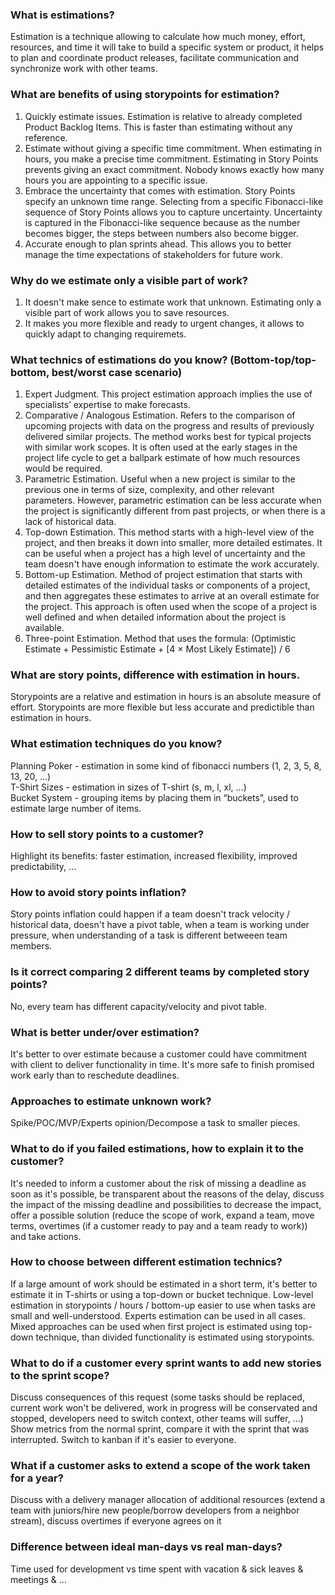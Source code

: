 ### What is estimations?
Estimation is a technique allowing to calculate how much money, effort, resources, and time it will take to build a specific system or product, it helps to plan and coordinate product releases, facilitate communication and synchronize work with other teams.

### What are benefits of using storypoints for estimation?
1. Quickly estimate issues. Estimation is relative to already completed Product Backlog Items. This is faster than estimating without any reference.
2. Estimate without giving a specific time commitment. When estimating in hours, you make a precise time commitment. Estimating in Story Points prevents giving an exact commitment. Nobody knows exactly how many hours you are appointing to a specific issue.
3. Embrace the uncertainty that comes with estimation. Story Points specify an unknown time range. Selecting from a specific Fibonacci-like sequence of Story Points allows you to capture uncertainty. Uncertainty is captured in the Fibonacci-like sequence because as the number becomes bigger, the steps between numbers also become bigger.
4. Accurate enough to plan sprints ahead. This allows you to better manage the time expectations of stakeholders for future work. 

### Why do we estimate only a visible part of work?
1. It doesn't make sence to estimate work that unknown. Estimating only a visible part of work allows you to save resources.
2. It makes you more flexible and ready to urgent changes, it allows to quickly adapt to changing requiremets.

### What technics of estimations do you know? (Bottom-top/top-bottom, best/worst case scenario)
1. Expert Judgment. This project estimation approach implies the use of specialists’ expertise to make forecasts.
2. Comparative / Analogous Estimation. Refers to the comparison of upcoming projects with data on the progress and results of previously delivered similar projects. The method works best for typical projects with similar work scopes. It is often used at the early stages in the project life cycle to get a ballpark estimate of how much resources would be required.
3. Parametric Estimation. Useful when a new project is similar to the previous one in terms of size, complexity, and other relevant parameters. However, parametric estimation can be less accurate when the project is significantly different from past projects, or when there is a lack of historical data.
4. Top-down Estimation. This method starts with a high-level view of the project, and then breaks it down into smaller, more detailed estimates. It can be useful when a project has a high level of uncertainty and the team doesn't have enough information to estimate the work accurately.
5. Bottom-up Estimation. Method of project estimation that starts with detailed estimates of the individual tasks or components of a project, and then aggregates these estimates to arrive at an overall estimate for the project. This approach is often used when the scope of a project is well defined and when detailed information about the project is available.
6. Three-point Estimation. Method that uses the formula: (Optimistic Estimate + Pessimistic Estimate + [4 × Most Likely Estimate]) / 6

### What are story points, difference with estimation in hours.
Storypoints are a relative and estimation in hours is an absolute measure of effort. Storypoints are more flexible but less accurate and predictible than estimation in hours.

### What estimation techniques do you know?
Planning Poker - estimation in some kind of fibonacci numbers (1, 2, 3, 5, 8, 13, 20, ...)\
T-Shirt Sizes - estimation in sizes of T-shirt (s, m, l, xl, ...)\
Bucket System - grouping items by placing them in “buckets”, used to estimate large number of items.

### How to sell story points to a customer?
Highlight its benefits: faster estimation, increased flexibility, improved predictability, ...

### How to avoid story points inflation?
Story points inflation could happen if a team doesn't track velocity / historical data, doesn't have a pivot table, when a team is working under pressure, when understanding of a task is different betweeen team members.

### Is it correct comparing 2 different teams by completed story points?
No, every team has different capacity/velocity and pivot table.
 
### What is better under/over estimation?
It's better to over estimate because a customer could have commitment with client to deliver functionality in time. It's more safe to finish promised work early than to reschedute deadlines. 

### Approaches to estimate unknown work?
Spike/POC/MVP/Experts opinion/Decompose a task to smaller pieces.

### What to do if you failed estimations, how to explain it to the customer?
It's needed to inform a customer about the risk of missing a deadline as soon as it's possible, be transparent about the reasons of the delay, discuss the impact of the missing deadline and possibilities to decrease the impact, offer a possible solution (reduce the scope of work, expand a team, move terms, overtimes (if a customer ready to pay and a team ready to work)) and take actions.

### How to choose between different estimation technics?
If a large amount of work should be estimated in a short term, it's better to estimate it in T-shirts or using a top-down or bucket technique.
Low-level estimation in storypoints / hours / bottom-up easier to use when tasks are small and well-understood.
Experts estimation can be used in all cases.
Mixed approaches can be used when first project is estimated using top-down technique, than divided functionality is estimated using storypoints.

### What to do if a customer every sprint wants to add new stories to the sprint scope?
Discuss consequences of this request (some tasks should be replaced, current work won't be delivered, work in progress will be conservated and stopped, developers need to switch context, other teams will suffer, ...)
Show metrics from the normal sprint, compare it with the sprint that was interrupted.
Switch to kanban if it's easier to everyone.

### What if a customer asks to extend a scope of the work taken for a year?
Discuss with a delivery manager allocation of additional resources (extend a team with juniors/hire new people/borrow developers from a neighbor stream), discuss overtimes if everyone agrees on it

### Difference between ideal man-days vs real man-days?
Time used for development vs time spent with vacation & sick leaves & meetings & ...